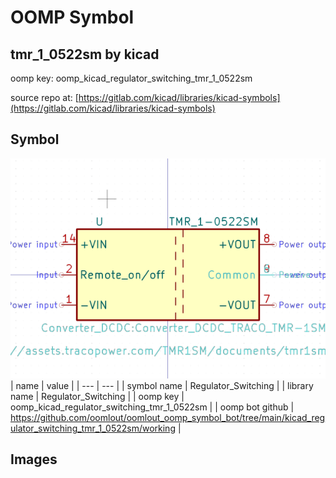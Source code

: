 # OOMP Symbol  
## tmr_1_0522sm  by kicad  
  
oomp key: oomp_kicad_regulator_switching_tmr_1_0522sm  
  
source repo at: [https://gitlab.com/kicad/libraries/kicad-symbols](https://gitlab.com/kicad/libraries/kicad-symbols)  
## Symbol  
  
[![working.png](working_600.png)](working.png)  
| name | value | 
| --- | --- | 
| symbol name | Regulator_Switching | 
| library name | Regulator_Switching | 
| oomp key | oomp_kicad_regulator_switching_tmr_1_0522sm | 
| oomp bot github | https://github.com/oomlout/oomlout_oomp_symbol_bot/tree/main/kicad_regulator_switching_tmr_1_0522sm/working | 
## Images  
